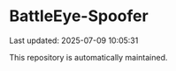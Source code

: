 # BattleEye-Spoofer

Last updated: 2025-07-09 10:05:31

This repository is automatically maintained.
